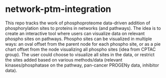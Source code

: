 # network-ptm-integration
This repo tracks the work of phosphoproteome data-driven addition of phosphorylation sites to proteins in networks (and pathways). The idea is to create an interactive tool where users can visualize data on relevant phospho sites on pathways. Phospho sites can be visualized in multiple ways: an oval offset from the parent node for each phospho site, or as a pie chart offset from the node visualizing all phospho sites (idea from CPTAC group). The user could choose to visualize all sites in the data, or restrict the sites added based on various methods/data (relevant kinases/phosphatase on the pathway, pan-cancer PROGENy data, inhibitor data). 
